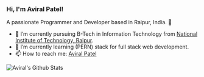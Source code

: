 




### Hi, I'm Aviral Patel!

A passionate Programmer and Developer based in Raipur, India. 📍

- 🔭 I’m currently pursuing B-Tech in Information Technology from [National Institute of Technology, Raipur](https://nitrr.ac.in/).
- 🌱 I’m currently learning (PERN) stack for full stack web development.
- 📫 How to reach me: [Aviral Patel](https://www.linkedin.com/in/aviralpatel/)


![Aviral's Github Stats](https://github-readme-stats.vercel.app/api?username=AviralPatel0526&show_icons=true&theme=transparent)

